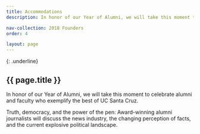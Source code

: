 ```yaml
---
title: Accommodations
description: In honor of our Year of Alumni, we will take this moment to celebrate alumni and faculty who exemplify the best of UC Santa Cruz

nav-collection: 2018 Founders
order: 4

layout: page
---
```

{: .underline}
## {{ page.title }}

In honor of our Year of Alumni, we will take this moment to celebrate alumni and faculty who exemplify the best of UC Santa Cruz.

Truth, democracy, and the power of the pen: Award-winning alumni journalists will discuss the news industry, the changing perception of facts, and the current explosive political landscape.

